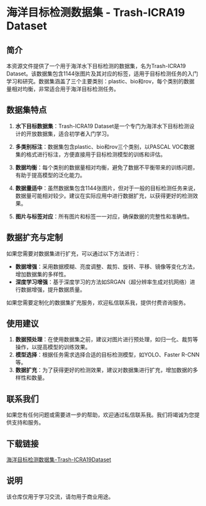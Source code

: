 # 海洋目标检测数据集 - Trash-ICRA19 Dataset

## 简介

本资源文件提供了一个用于海洋水下目标检测的数据集，名为Trash-ICRA19 Dataset。该数据集包含1144张图片及其对应的标签，适用于目标检测任务的入门学习和研究。数据集涵盖了三个主要类别：plastic、bio和rov，每个类别的数据量相对均衡，非常适合用于海洋目标检测任务。

## 数据集特点

1. **水下目标数据集**：Trash-ICRA19 Dataset是一个专门为海洋水下目标检测设计的开放数据集，适合初学者入门学习。

2. **多类别标注**：数据集包含plastic、bio和rov三个类别，以PASCAL VOC数据集的格式进行标注，方便直接用于目标检测模型的训练和评估。

3. **数据均衡**：每个类别的数据量相对均衡，避免了数据不平衡带来的训练问题，有助于提高模型的泛化能力。

4. **数据量适中**：虽然数据集包含1144张图片，但对于一般的目标检测任务来说，数据量可能相对较少。建议在实际应用中进行数据扩充，以获得更好的检测效果。

5. **图片与标签对应**：所有图片和标签一一对应，确保数据的完整性和准确性。

## 数据扩充与定制

如果您需要对数据集进行扩充，可以通过以下方法进行：

- **数据增强**：采用数据模糊、亮度调整、裁剪、旋转、平移、镜像等变化方法，增加数据集的多样性。
- **深度学习增强**：基于深度学习的方法如SRGAN（超分辨率生成对抗网络）进行数据增强，提升数据质量。

如果您需要定制化的数据集扩充服务，欢迎私信联系我，提供付费咨询服务。

## 使用建议

1. **数据预处理**：在使用数据集之前，建议对图片进行预处理，如归一化、裁剪等操作，以提高模型的训练效果。
2. **模型选择**：根据任务需求选择合适的目标检测模型，如YOLO、Faster R-CNN等。
3. **数据扩充**：为了获得更好的检测效果，建议对数据集进行扩充，增加数据的多样性和数量。

## 联系我们

如果您有任何问题或需要进一步的帮助，欢迎通过私信联系我。我们将竭诚为您提供支持和服务。

## 下载链接
[海洋目标检测数据集-Trash-ICRA19Dataset](https://pan.quark.cn/s/d9ce288d2083)

## 说明

该仓库仅用于学习交流，请勿用于商业用途。
